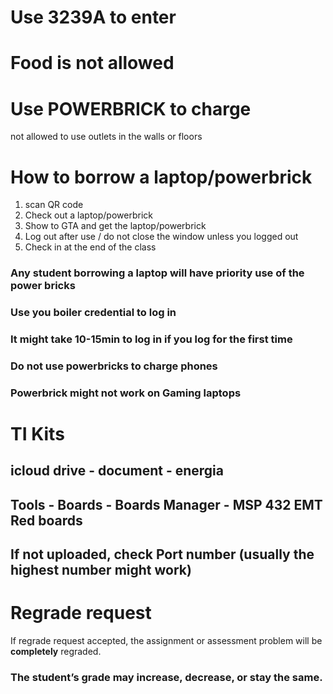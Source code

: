 # Use 3239A to enter

# Food is not allowed

# Use POWERBRICK to charge 
not allowed to use outlets in the walls or floors

# How to borrow a laptop/powerbrick
1. scan QR code 
2. Check out a laptop/powerbrick
3. Show to GTA and get the laptop/powerbrick
4. Log out after use / do not close the window unless you logged out
5. Check in at the end of the class
### Any student borrowing a laptop will have priority use of the power bricks

### Use you boiler credential to log in
### It might take 10-15min to log in if you log for the first time
### Do not use powerbricks to charge phones
### Powerbrick might not work on Gaming laptops

# TI Kits
## icloud drive - document - energia

## Tools - Boards - Boards Manager - MSP 432 EMT Red boards

## If not uploaded, check Port number (usually the highest number might work)

# Regrade request 
If regrade request accepted, the assignment or assessment problem will be **completely** regraded. 
### The student’s grade may increase, decrease, or stay the same.


